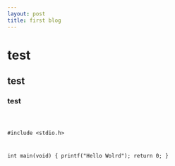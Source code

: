 ```yaml
---
layout: post
title: first blog
---
```


# test

## test

### test

<code>

#include <stdio.h>

int main(void) {
    printf("Hello Wolrd");
    return 0;
}

<code>
